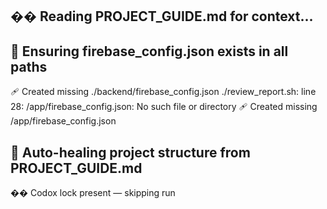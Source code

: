## �� Reading PROJECT_GUIDE.md for context...
## 🔧 Ensuring firebase_config.json exists in all paths
🩹 Created missing ./backend/firebase_config.json
./review_report.sh: line 28: /app/firebase_config.json: No such file or directory
🩹 Created missing /app/firebase_config.json
## 🧩 Auto-healing project structure from PROJECT_GUIDE.md
�� Codox lock present — skipping run
